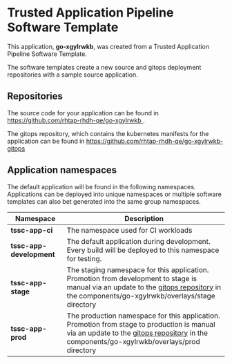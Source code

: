 # Trusted Application Pipeline Software Template

This application, **go-xgylrwkb**, was created from a Trusted Application Pipeline Software Template.

The software templates create a new source and gitops deployment repositories with a sample source application. 

## Repositories

The source code for your application can be found in [https://github.com/rhtap-rhdh-qe/go-xgylrwkb ](https://github.com/rhtap-rhdh-qe/go-xgylrwkb ).
 
The gitops repository, which contains the kubernetes manifests for the application can be found in 
[https://github.com/rhtap-rhdh-qe/go-xgylrwkb-gitops ](https://github.com/rhtap-rhdh-qe/go-xgylrwkb-gitops ) 

## Application namespaces 

The default application will be found in the following namespaces. Applications can be deployed into unique namespaces or multiple software templates can also bet generated into the same group namespaces.  

|  Namespace   |  Description   |  
| -------- | -------- |
| **tssc-app-ci** | The namespace used for CI workloads |
| **tssc-app-development** | The default application during development. Every build will be deployed to this namespace for testing. |
| **tssc-app-stage** | The staging namespace for this application. Promotion from development to stage is manual via an update to the [gitops repository](https://github.com/rhtap-rhdh-qe/go-xgylrwkb-gitops ) in the components/go-xgylrwkb/overlays/stage directory |
| **tssc-app-prod** | The production namespace for this application. Promotion from stage to production is manual via an update to the [gitops repository](https://github.com/rhtap-rhdh-qe/go-xgylrwkb-gitops ) in the components/go-xgylrwkb/overlays/prod directory |